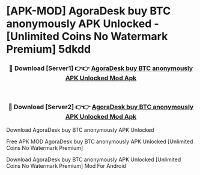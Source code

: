 # [APK-MOD] AgoraDesk  buy BTC anonymously APK Unlocked - [Unlimited Coins No Watermark Premium] 5dkdd



<div align="center">
<h3>🔴 Download [Server1] 👉👉 <a href="https://momento.my/?title=AgoraDesk__buy_BTC_anonymously_APK_Unlocked">AgoraDesk  buy BTC anonymously APK Unlocked Mod Apk</a></h3><br>

<h3>🔴 Download [Server2] 👉👉 <a href="https://momento.my/?title=AgoraDesk__buy_BTC_anonymously_APK_Unlocked">AgoraDesk  buy BTC anonymously APK Unlocked Mod Apk</a></h3>
</div>



Download AgoraDesk  buy BTC anonymously APK Unlocked 

Free APK MOD AgoraDesk  buy BTC anonymously APK Unlocked [Unlimited Coins No Watermark Premium]

Download AgoraDesk  buy BTC anonymously APK Unlocked [Unlimited Coins No Watermark Premium] Mod For Android
